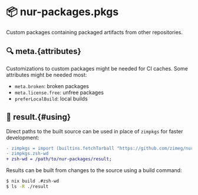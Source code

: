 # 📦 nur-packages.pkgs

Custom packages containing packaged artifacts from other repositories.

## 🔍 meta.{attributes}

Customizations to custom packages might be needed for CI caches. Some attributes
might be needed most:

- `meta.broken`: broken packages
- `meta.license.free`: unfree packages
- `preferLocalBuild`: local builds

## 🏁 result.{#using}

Direct paths to the built source can be used in place of `zimpkgs` for faster
development:

```diff
- zimpkgs = import (builtins.fetchTarball "https://github.com/zimeg/nur-packages/archive/main.tar.gz") {};
- zimpkgs.zsh-wd
+ zsh-wd = /path/to/nur-packages/result;
```

Results can be built from changes to the source using a build command:

```sh
$ nix build .#zsh-wd
$ ls -R ./result
```
